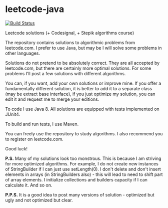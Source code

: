 # leetcode-java

[![Build Status](https://travis-ci.org/xuthus/leetcode-java.svg?branch=master)](https://travis-ci.org/xuthus/leetcode-java)

Leetcode solutions (+ Codesignal, + Stepik algorithms course)

The repository contains solutions to algorithmic problems from leetcode.com. I prefer to use Java, but may be I will solve some problems in other languages.

Solutions do not pretend to be absolutely correct. They are all accepted by leetcode.com, but there are certainly more optimal solutions. For some problems I'll post a few solutions with different algorithms.

You can, if you want, add your own solutions or improve mine. If you offer a fundamentally different solution, it is better to add it to a separate class (may be extract base interface), if you just optimize my solution, you can edit it and request me to merge your editions.

To code I use Java 8. All solutions are equipped with tests implemented on JUnit4.

To build and run tests, I use Maven.

You can freely use the repository to study algorithms. I also recommend you to register on leetcode.com.

Good luck!

**P.S.** Many of my solutions look too monstrous. This is because I am striving for more optimized algorithms. For example, I do not create new instances of StringBuilder if I can just use setLength(0). I don't delete and don't insert elements in arrays (in StringBuilders also) - this will lead to need to shift part of array elements. I initialize collections and builders capacity if I can calculate it. And so on.

**P.P.S.** It is a good idea to post many versions of solution - optimized but ugly and not optimized but clear.
